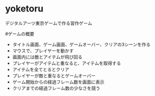 # yoketoru
デジタルアーツ東京ゲームで作る習作ゲーム


#ゲームの概要
- タイトル画面、ゲーム画面、ゲームオーバー、クリアの3シーンを作る
- マウスで、プレイヤーを動かす
- 画面内には敵とアイテムが飛び回る
- プレイヤーがアイテムと重なると、アイテムを取得する
- アイテムを全てとるとクリア
- プレイヤーが敵と重なるとゲームオーバー
- ゲーム開始からの経過フレーム数を画面に表示
- クリアまでの経過フレーム数の少なさを競う
